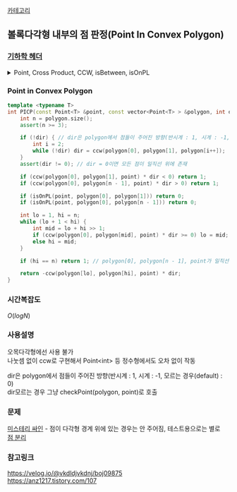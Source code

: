 [카테고리](/README.md)
## 볼록다각형 내부의 점 판정(Point In Convex Polygon)
### [기하학 헤더](/기하학/Geometry%20Header.md)
<details>
<summary>Point, Cross Product, CCW, isBetween, isOnPL</summary>

```cpp
template <typename T>
struct Point {
    T x, y;
    
    bool operator<(const Point &other) const { return tie(x, y) < tie(other.x, other.y); }
    Point operator-(const Point &other) const { return {x - other.x, y - other.y}; }
};

template <typename T>
T crossProduct(const Point<T> &p1, const Point<T> &p2) {
    return (p1.x * p2.y - p2.x * p1.y);
}

template <typename T>
int ccw(const Point<T> &p1, const Point<T> &p2, const Point<T> &p3) { // -1 : 시계, 0 : 일직선, 1 : 반시계
    T cp = crossProduct(p2 - p1, p3 - p1);
    return (cp > 0) - (cp < 0);
}

template <typename T>
bool isBetween(Point<T> a, Point<T> b, Point<T> c) {
    return min(a.x, c.x) <= b.x && b.x <= max(a.x, c.x) && min(a.y, c.y) <= b.y && b.y <= max(a.y, c.y);
}

template <typename T>
bool isOnPL(Point<T> p, Point<T> l1, Point<T> l2) { // p가 l1 l2위에 있는지
    return ccw(p, l1, l2) == 0 && isBetween(l1, p, l2);
}
```
</details>

### Point in Convex Polygon
```cpp
template <typename T>
int PICP(const Point<T> &point, const vector<Point<T> > &polygon, int dir=0) { // -1 : 내부, 0 : 경계, 1 : 외부
    int n = polygon.size();
    assert(n >= 3);

    if (!dir) { // dir은 polygon에서 점들이 주어진 방향(반시계 : 1, 시계 : -1, 모르는 경우(default) : 0)   
        int i = 2;
        while (!dir) dir = ccw(polygon[0], polygon[1], polygon[i++]);
    }
    assert(dir != 0); // dir = 0이면 모든 점이 일직선 위에 존재

    if (ccw(polygon[0], polygon[1], point) * dir < 0) return 1;
    if (ccw(polygon[0], polygon[n - 1], point) * dir > 0) return 1;

    if (isOnPL(point, polygon[0], polygon[1])) return 0;
    if (isOnPL(point, polygon[0], polygon[n - 1])) return 0;

    int lo = 1, hi = n;
    while (lo + 1 < hi) {
        int mid = lo + hi >> 1;
        if (ccw(polygon[0], polygon[mid], point) * dir >= 0) lo = mid;
        else hi = mid;
    }

    if (hi == n) return 1; // polygon[0], polygon[n - 1], point가 일직선인 경우

    return -ccw(polygon[lo], polygon[hi], point) * dir;
}
```
### 시간복잡도 
$O(logN)$   

### 사용설명
오목다각형에선 사용 불가   
나눗셈 없이 ccw로 구현해서 Point\<int> 등 정수형에서도 오차 없이 작동

dir은 polygon에서 점들이 주어진 방향(반시계 : 1, 시계 : -1, 모르는 경우(default) : 0)   
dir모르는 경우 그냥 checkPoint(polygon, point)로 호출   

### 문제
[미스테리 싸인](https://www.acmicpc.net/problem/20670) - 점이 다각형 경계 위에 있는 경우는 안 주어짐, 테스트용으로는 별로   
[점 분리](https://www.acmicpc.net/problem/3878)

### 참고링크
https://velog.io/@vkdldjvkdnj/boj09875   
https://anz1217.tistory.com/107